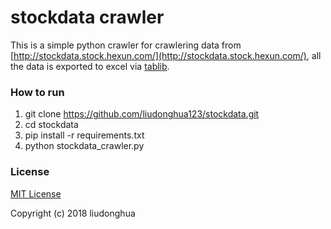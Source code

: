 # stockdata crawler

This is a simple python crawler for crawlering data from [http://stockdata.stock.hexun.com/](http://stockdata.stock.hexun.com/), all the data is exported to excel via [tablib](https://pypi.org/project/tablib/).

### How to run

1. git clone https://github.com/liudonghua123/stockdata.git
2. cd stockdata
3. pip install -r requirements.txt
4. python stockdata_crawler.py 

### License

[MIT License](LICENSE)

Copyright (c) 2018 liudonghua